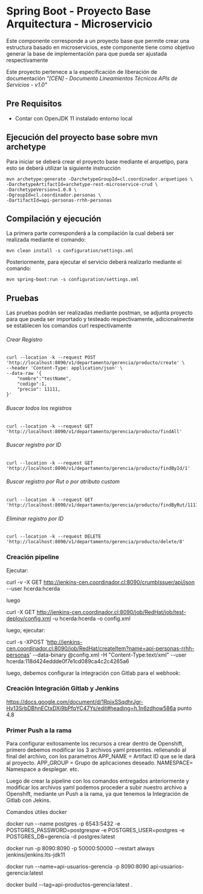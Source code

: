 # Spring Boot - Proyecto Base Arquitectura - Microservicio 

Este componente corresponde a un proyecto base que permite crear una estructura basado en microservicios, este componente tiene como objetivo generar la base de implementación para que pueda ser ajustada respectivamente

Este proyecto pertenece a la especificación de liberación de documentación *"[CEN] - Documento Lineamientos Técnicos APIs de Servicios  - v1.0"*
 
## Pre Requisitos

* Contar con OpenJDK 11 instalado entorno local

## Ejecución del proyecto base sobre mvn archetype
Para iniciar se deberá crear el proyecto base mediante el arquetipo, para esto se deberá utilizar la siguiente instrucción

```
mvn archetype:generate -DarchetypeGroupId=cl.coordinador.arquetipos \
-DarchetypeArtifactId=archetype-rest-microservice-crud \
-DarchetypeVersion=1.0.0 \
-DgroupId=cl.coordinador.personas \
-DartifactId=api-personas-rrhh-personas

```

## Compilación y ejecución
La primera parte corresponderá a la compilación la cual deberá ser realizada mediante el comando:


```
mvn clean install -s configuration/settings.xml
```
Posteriormente, para ejecutar el servicio deberá realizarlo mediante el comando:

```
mvn spring-boot:run -s configuration/settings.xml
```


## Pruebas

Las pruebas podrán ser realizadas mediante postman, se adjunta proyecto para que pueda ser importado y testeado respectivamente, adicionalmente se establecen los comandos curl respectivamente


###### Crear Registro
```
curl --location -k --request POST 'http://localhost:8090/v1/departamento/gerencia/producto/create' \
--header 'Content-Type: application/json' \
--data-raw '{
    "nombre":"testName",
    "codigo":1,
    "precio": 11111,
}'
```

###### Buscar todos los registros
```
curl --location -k --request GET 'http://localhost:8090/v1/departamento/gerencia/producto/findAll'
```

###### Buscar registro por ID
```
curl --location -k --request GET 'http://localhost:8090/v1/departamento/gerencia/producto/findById/1'
```

###### Buscar registro por Rut o por atributo custom
```
curl --location -k --request GET 'http://localhost:8090/v1/departamento/gerencia/producto/findByRut/11111'
```

###### Eliminar registro por ID
```
curl --location -k --request DELETE 'http://localhost:8090/v1/departamento/gerencia/producto/delete/8'
```

### Creación pipeline

Ejecutar:

curl -v -X GET http://jenkins-cen.coordinador.cl:8090/crumbIssuer/api/json --user hcerda:hcerda

luego

curl -X GET http://jenkins-cen.coordinador.cl:8090/job/RedHat/job/test-deploy/config.xml -u hcerda:hcerda -o config.xml

luego, ejecutar:

curl -s -XPOST 'http://jenkins-cen.coordinador.cl:8090/job/RedHat/createItem?name=api-personas-rrhh-personas' --data-binary @config.xml -H "Content-Type:text/xml" --user hcerda:118d424eddde0f7e1cd089ca4c2c4265a6

luego, debemos configurar la integración con Gitlab para el webhook:

### Creación Integración Gitlab y Jenkins
https://docs.google.com/document/d/1RpjxSSqdhrJgr-Hv13SrbDBhnECtxDXi9bPfqYC47Ys/edit#heading=h.1n6zdhow586a
punto 4.8

### Primer Push a la rama
Para configurar exitosamente los recursos a crear dentro de Openshift,
primero debemos modificar los 3 archivos yaml presentes. rellenando al
final del archivo, con los parametros APP_NAME = Artifact ID que se le
dará al proyecto. APP_GROUP = Grupo de aplicaciones deseado. NAMESPACE= Namespace a desplegar. etc.

Luego de crear la pipeline con los comandos entregados anteriormente y modificar los archivos yaml
podemos proceder a subir nuestro archivo a Openshift, mediante un Push
a la rama, ya que tenemos la Integración de Gitlab con Jekins.






Comandos útiles docker

docker run --name postgres -p 6543:5432 -e POSTGRES_PASSWORD=postgrespw -e POSTGRES_USER=postgres -e POSTGRES_DB=gerencia -d postgres:latest

docker run -p 8090:8090 -p 50000:50000 --restart always jenkins/jenkins:lts-jdk11

docker run --name=api-usuarios-gerencia -p 8090:8090 api-usuarios-gerencia:latest

docker build --tag=api-productos-gerencia:latest .